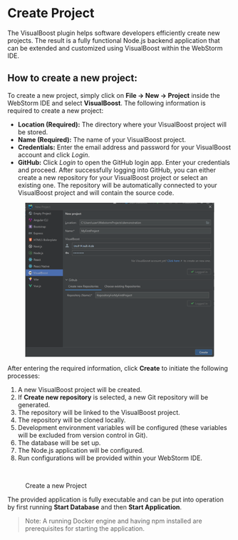 # Create Project

The VisualBoost plugin helps software developers efficiently create new projects. The result is a fully functional Node.js backend application that can be extended and customized using VisualBoost within the WebStorm IDE.

## **How to create a new project:**

To create a new project, simply click on **File -> New -> Project** inside the WebStorm IDE and select **VisualBoost**. The following information is required to create a new project:

* **Location (Required):** The directory where your VisualBoost project will be stored.
* **Name (Required):** The name of your VisualBoost project.&#x20;
* **Credentials:** Enter the email address and password for your VisualBoost account and click _Login_.
* **GitHub:** Click _Login_ to open the GitHub login app. Enter your credentials and proceed. After successfully logging into GitHub, you can either create a new repository for your VisualBoost project or select an existing one. The repository will be automatically connected to your VisualBoost project and will contain the source code.

<figure><img src="../.gitbook/assets/2 (1).png" alt=""><figcaption></figcaption></figure>

After entering the required information, click **Create** to initiate the following processes:

1. A new VisualBoost project will be created.
2. If **Create new repository** is selected, a new Git repository will be generated.
3. The repository will be linked to the VisualBoost project.
4. The repository will be cloned locally.
5. Development environment variables will be configured (these variables will be excluded from version control in Git).
6. The database will be set up.
7. The Node.js application will be configured.
8. Run configurations will be provided within your WebStorm IDE.

<figure><img src="../.gitbook/assets/create_vb_project.gif" alt=""><figcaption><p>Create a new Project</p></figcaption></figure>

The provided application is fully executable and can be put into operation by first running **Start Database** and then **Start Application**.

> Note: A running Docker engine and having npm installed are prerequisites for starting the application.
